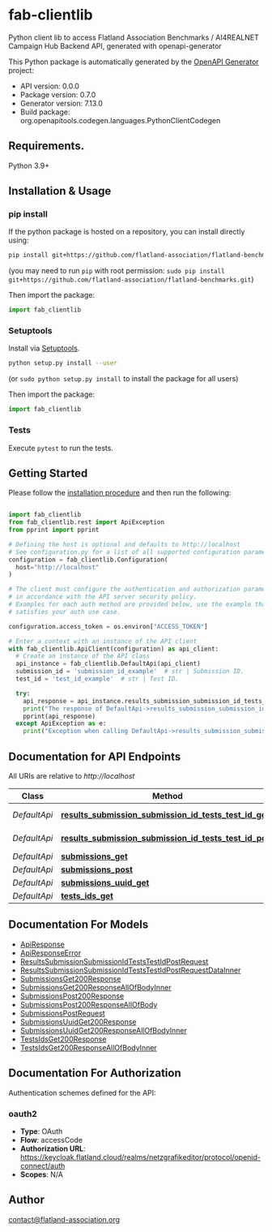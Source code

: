 # fab-clientlib

Python client lib to access Flatland Association Benchmarks / AI4REALNET Campaign Hub Backend API, generated with openapi-generator

This Python package is automatically generated by the [OpenAPI Generator](https://openapi-generator.tech) project:

- API version: 0.0.0
- Package version: 0.7.0
- Generator version: 7.13.0
- Build package: org.openapitools.codegen.languages.PythonClientCodegen

## Requirements.

Python 3.9+

## Installation & Usage

### pip install

If the python package is hosted on a repository, you can install directly using:

```sh
pip install git+https://github.com/flatland-association/flatland-benchmarks.git
```

(you may need to run `pip` with root permission: `sudo pip install git+https://github.com/flatland-association/flatland-benchmarks.git`)

Then import the package:

```python
import fab_clientlib
```

### Setuptools

Install via [Setuptools](http://pypi.python.org/pypi/setuptools).

```sh
python setup.py install --user
```

(or `sudo python setup.py install` to install the package for all users)

Then import the package:

```python
import fab_clientlib
```

### Tests

Execute `pytest` to run the tests.

## Getting Started

Please follow the [installation procedure](#installation--usage) and then run the following:

```python

import fab_clientlib
from fab_clientlib.rest import ApiException
from pprint import pprint

# Defining the host is optional and defaults to http://localhost
# See configuration.py for a list of all supported configuration parameters.
configuration = fab_clientlib.Configuration(
  host="http://localhost"
)

# The client must configure the authentication and authorization parameters
# in accordance with the API server security policy.
# Examples for each auth method are provided below, use the example that
# satisfies your auth use case.

configuration.access_token = os.environ["ACCESS_TOKEN"]

# Enter a context with an instance of the API client
with fab_clientlib.ApiClient(configuration) as api_client:
  # Create an instance of the API class
  api_instance = fab_clientlib.DefaultApi(api_client)
  submission_id = 'submission_id_example'  # str | Submission ID.
  test_id = 'test_id_example'  # str | Test ID.

  try:
    api_response = api_instance.results_submission_submission_id_tests_test_id_get(submission_id, test_id)
    print("The response of DefaultApi->results_submission_submission_id_tests_test_id_get:\n")
    pprint(api_response)
  except ApiException as e:
    print("Exception when calling DefaultApi->results_submission_submission_id_tests_test_id_get: %s\n" % e)

```

## Documentation for API Endpoints

All URIs are relative to *http://localhost*

 Class        | Method                                                                                                                            | HTTP request                                                 | Description 
--------------|-----------------------------------------------------------------------------------------------------------------------------------|--------------------------------------------------------------|-------------
 *DefaultApi* | [**results_submission_submission_id_tests_test_id_get**](docs/DefaultApi.md#results_submission_submission_id_tests_test_id_get)   | **GET** /results/submission/{submission_id}/tests/{test_id}  |
 *DefaultApi* | [**results_submission_submission_id_tests_test_id_post**](docs/DefaultApi.md#results_submission_submission_id_tests_test_id_post) | **POST** /results/submission/{submission_id}/tests/{test_id} |
 *DefaultApi* | [**submissions_get**](docs/DefaultApi.md#submissions_get)                                                                         | **GET** /submissions                                         |
 *DefaultApi* | [**submissions_post**](docs/DefaultApi.md#submissions_post)                                                                       | **POST** /submissions                                        |
 *DefaultApi* | [**submissions_uuid_get**](docs/DefaultApi.md#submissions_uuid_get)                                                               | **GET** /submissions/{uuid}                                  |
 *DefaultApi* | [**tests_ids_get**](docs/DefaultApi.md#tests_ids_get)                                                                             | **GET** /tests/{ids}                                         |

## Documentation For Models

- [ApiResponse](docs/ApiResponse.md)
- [ApiResponseError](docs/ApiResponseError.md)
- [ResultsSubmissionSubmissionIdTestsTestIdPostRequest](docs/ResultsSubmissionSubmissionIdTestsTestIdPostRequest.md)
- [ResultsSubmissionSubmissionIdTestsTestIdPostRequestDataInner](docs/ResultsSubmissionSubmissionIdTestsTestIdPostRequestDataInner.md)
- [SubmissionsGet200Response](docs/SubmissionsGet200Response.md)
- [SubmissionsGet200ResponseAllOfBodyInner](docs/SubmissionsGet200ResponseAllOfBodyInner.md)
- [SubmissionsPost200Response](docs/SubmissionsPost200Response.md)
- [SubmissionsPost200ResponseAllOfBody](docs/SubmissionsPost200ResponseAllOfBody.md)
- [SubmissionsPostRequest](docs/SubmissionsPostRequest.md)
- [SubmissionsUuidGet200Response](docs/SubmissionsUuidGet200Response.md)
- [SubmissionsUuidGet200ResponseAllOfBodyInner](docs/SubmissionsUuidGet200ResponseAllOfBodyInner.md)
- [TestsIdsGet200Response](docs/TestsIdsGet200Response.md)
- [TestsIdsGet200ResponseAllOfBodyInner](docs/TestsIdsGet200ResponseAllOfBodyInner.md)

<a id="documentation-for-authorization"></a>

## Documentation For Authorization

Authentication schemes defined for the API:
<a id="oauth2"></a>

### oauth2

- **Type**: OAuth
- **Flow**: accessCode
- **Authorization URL**: https://keycloak.flatland.cloud/realms/netzgrafikeditor/protocol/openid-connect/auth
- **Scopes**: N/A

## Author

contact@flatland-association.org


